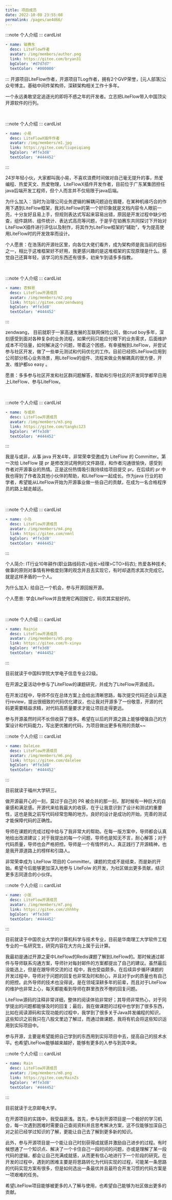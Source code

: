 ```yaml
---
title: 项目成员
date: 2022-10-08 23:55:08
permalink: /pages/ae4d66/
---
```




:::note 个人介绍
::: cardList
```yaml
- name: 铂赛东
  desc: LiteFlow作者
  avatar: /img/members/author.png
  link: https://gitee.com/bryan31
  bgColor: '#d7d7d7'
  textColor: '#000000'
```
:::
开源项目LiteFlow作者，开源项目TLog作者，拥有2个GVP荣誉，[元人部落]公众号博主。基础中间件架构师，深耕架构相关工作十多年。

一个永远勇敢坚定追逐光的即将不惑之年的开发者。立志把LiteFlow带入中国顶尖开源软件的行列。


<br>

:::note 个人介绍
::: cardList
```yaml
- name: 小易
  desc: LiteFlowX插件作者
  avatar: /img/members/m1.jpg
  link: https://gitee.com/liupeiqiang
  bgColor: '#ffe3d8'
  textColor: '#444452'
```
:::

24岁年轻小伙，大家都叫我小易，不喜欢浪费时间做对自己毫无提升的事，热爱编程、热爱天文、热爱物理，LiteFlowX插件开发作者，目前位于广东某集团担任java后端开发工程师，但个人而言并不仅局限于java后端。

为什么加入：当时为治理公司业务逻辑的解耦问题迫在眉睫，在某种机缘巧合的作用下遇到LiteFlow框架，我对LiteFlow的第一个好印象就是文档内容令人眼前一亮，十分友好且易上手，但规则表达式写起来容易出错，原因是开发过程中缺少检查，组件跳转、组件统计、表达式高亮等问题，于是乎在铂赛东共同探讨下开始对LiteFlowX插件进行评估以及制作，将其作为LiteFlow框架的“辅助”，专为提高使用LiteFlow时的开发效率而设计。

个人愿景：在浩荡的开源社区里，向各位大佬们看齐，成为架构师是我当前的目标之一，相比于这堆框架好不好用，我更感兴趣的是这堆框架的实现原理是什么。感觉自己还算年轻，该学习的东西还有很多，初来乍到请多多指教。

<br>

:::note 个人介绍
::: cardList
```yaml
- name: 农鲜哥
  desc: LiteFlow开源成员
  avatar: /img/members/m2.png
  link: https://gitee.com/zendwang
  bgColor: '#ffe3d8'
  textColor: '#444452'
```
:::

zendwang， 目前就职于一家高速发展的互联网保险公司，做crud boy多年，深刻感受到面对各种复杂的业务流程，如果代码只能应付眼下的业务需求，后面维护成本不可估量，如何解决这个问题，带着这个困惑，有幸接触到LiteFlow，并尝试参与社区开发，做了一些单元测试和代码优化的工作。目前已经把LiteFlow应用到公司部分核心业务场景，用LiteFlow的组件、流程来做业务解耦真的很方便，开发、维护都so easy 。

愿景：多多参与社区开发和社区群问题解答，帮助和引导社区的开发同学都早日用上LiteFlow、参与LiteFlow。

<br>

:::note 个人介绍
::: cardList
```yaml
- name: 与或非
  desc: LiteFlow开源成员
  avatar: /img/members/m3.png
  link: https://gitee.com/tangkc123
  bgColor: '#ffe3d8'
  textColor: '#444452'
```
:::

我是与或非，从事 java 开发4年，非常荣幸受邀成为 LiteFlow 的 Committer。第一次给 LiteFlow 提 pr 是修改测试用例的文件路径，和作者沟通很愉快，感受到作者对开源事业的热情。正是这份热情吸引我持续给项目提交 pr。在后续的 pr 中我也得到了作者及其他小伙伴的帮助，和LiteFlow一起成长。作为java 行业的初学者，希望能从LiteFlow开始为开源事业做一些自己的贡献，在成为一名合格程序员的路上越走越远。

<br>

:::note 个人介绍
::: cardList
```yaml
- name: 小马
  desc: LiteFlow开源成员
  avatar: /img/members/m4.png
  link: https://gitee.com/nmnl
  bgColor: '#ffe3d8'
  textColor: '#444452'
```
:::

个人简介: IT行业10年耕作(职业路线码农>组长>经理>CTO>码农); 热爱各种技术; 做事的原则对事情有种极度刻薄的观念并且去实现它，有时却退而求其次完成它。就是这样矛盾的一个人。

为什么加入: 给自己一个机会，参与开源回报开源。

个人愿景: 学会LiteFlow并且使用它再回报它，码农其实挺好的。

<br>

:::note 个人介绍
::: cardList
```yaml
- name: Rainie
  desc: LiteFlow开源成员
  avatar: /img/members/m5.png
  link: https://gitee.com/h-xinyu
  bgColor: '#ffe3d8'
  textColor: '#444452'
```
:::

目前就读于中国科学院大学电子信息专业22级。

在开源之夏活动中参与了LiteFlow的课题研究，并成为了LiteFlow开源成员。

在开发过程中，导师不仅在总体方案上会给出清晰思路，每次提交代码还会认真逐行review，提出很细致的代码优化建议，也让我对开源多了一份敬意，开源的代码更需要精益求精，对代码高质量要求才能让项目走得更远。

参与开源虽然时间不长但收获了很多。希望在以后的开源之路上能够增强自己的方案设计和代码能力，写出更优雅的代码，为项目做出更多有用的贡献~~

:::note 个人介绍
::: cardList
```yaml
- name: DaleLee
  desc: LiteFlow开源成员
  avatar: /img/members/m6.png
  link: https://gitee.com/dalelee
  bgColor: '#ffe3d8'
  textColor: '#444452'
```
:::

目前就读于福州大学研三。

做开源最开心的一刻，莫过于自己的 PR 被合并的那一刻，那时候有一种巨大的自豪感和满足感。开源代来给我最大的收获，在于让我意识到了设计和测试的重要性，这也是我之前写代码经常忽略的地方。良好的设计是成功的开始，完善的测试才能保障代码的正确性。

导师在课题的完成过程中给与了我非常大的帮助。在每一版方案中，导师都会认真地给出改进建议；对于我提出的每一个问题，导师也是知无不言，耐心解答；对于代码质量，导师也会严格把控。导师是一个有情怀的人，真正践行了开源精神，也是我开源道路上的榜样和引路人。

非常荣幸成为 LiteFlow 项目的 Committer。课题的完成不是结束，而是新的开始。希望今后能够更加深入地参与 LiteFolw 的开发，为社区做出更多贡献，结识更多志同道合的小伙伴。

:::note 个人介绍
::: cardList
```yaml
- name: 小张
  desc: LiteFlow开源成员
  avatar: /img/members/m7.png
  link: https://gitee.com/zhhhhy
  bgColor: '#ffe3d8'
  textColor: '#444452'
```
:::

目前就读于中国农业大学的计算机科学与技术专业，目前是华南理工大学软件工程专业的一名研究生，研究内容在大方向上属于云计算。

我最初是通过开源之夏中LiteFlow的Redis课题了解到LiteFlow的。那时候通过邮件与导师联系沟通方案，导师针对每封邮件的方案都提出了自己的建议。虽然最后没能选上，但是在跟导师交流的过 程中，我也受益颇多。在后续异步循环课题的开发过程中，导师对于问题的回复也非常及时和耐心，并且对于pr的质量也有自己的把控。此外导师的技术也没得说，是在领域深耕多年的前辈，而且对于LiteFlow的维护也非常上心，每天都能看到导师在群里孜孜不倦的回复问题。

LiteFlow源码的注释非常详细，整体的阅读体验非常好；其导师非常热心，对于同学提出的问题都能够及时的回复；最后，我在做课题的过程中也学到了很多东西，比如在阅读源码和实现功能的过程中，我学到了很多关于Java并发编程的知识，这些知识之前我只在八股文里边了解过，而通过做课题，我将有机会将这些知识运用到实际项目中。

参与开源，主要是希望能把自己学到的东西用到实际项目中去，提高自己的技术水平。也希望LiteFlow能够越来越好，能够有更多的人参与到其中来。

:::note 个人介绍
::: cardList
```yaml
- name: Rain
  desc: LiteFlow开源成员
  avatar: /img/members/m8.png
  link: https://gitee.com/RainZs
  bgColor: '#ffe3d8'
  textColor: '#444452'
```
:::

目前就读于北京邮电大学。

在开源项目的实践中，我受益匪浅。首先，参与到开源项目是一个极好的学习机会，每一次遇到困难时需要自己查阅资料并且思考解决方案，这不仅能够加深自己对之前已经学过知识的了解，更能让自己去了解到更多新的知识。

此外，参与开源项目是一个能让自己时刻获得成就感并激励自己进步的过程。有时候想通了一个知识点、解决了一个卡住自己一段时间的问题，亦或是理解了某一段代码的逻辑，都会让自己充满成就感，从而更有信心地进行下一个阶段的研究。在开发的过程中，遇到的困难主要是将思路转化为代码实现的过程，可能某一条思路的代码实现方案有很多，但是如何选出一条最优并且最符合开发习惯的代码方案是一项艰难的任务。

希望LiteFlow项目能够被更多的人了解与使用，也希望自己能够为社区做出更多的贡献。